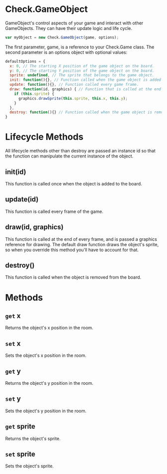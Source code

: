 # Check.GameObject

GameObject's control aspects of your game and interact with other GameObjects. They can have their update logic and life cycle.

```javascript
var myObject = new Check.GameObject(game, options);
```

The first parameter, game, is a reference to your Check.Game class. The second parameter is an options object with optional values:

```javascript
defaultOptions = {
  x: 0, // The starting X position of the game object on the board.
  y: 0, // The starting Y position of the game object on the board.
  sprite: undefined, // The sprite that belongs to the game object.
  init: function(){}, // Function called when the game object is added to the game board.
  update: function(){}, // Function called every game frame.
  draw: function(id, graphics) { // Function that is called at the end of every game frame.
    if (this.sprite) {
      graphics.drawSprite(this.sprite, this.x, this.y);
    }
  },
  destroy: function(){} // Function called when the game object is removed from the board.
}
```

# Lifecycle Methods

All lifecycle methods other than destroy are passed an instance id so that the function can manipulate the current instance of the object.

## init(id)
This function is called once when the object is added to the board.

## update(id)
This function is called every frame of the game.

## draw(id, graphics)
This function is called at the end of every frame, and is passed a graphics reference for drawing. The default draw function draws the object's sprite, so when you override this method you'll have to account for that.

## destroy()
This function is called when the object is removed from the board.

# Methods

## `get` x
Returns the object's x position in the room.

## `set` x
Sets the object's x position in the room.

## `get` y
Returns the object's y position in the room.

## `set` y
Sets the object's y position in the room.

## `get` sprite
Returns the object's sprite.

## `set` sprite
Sets the object's sprite.